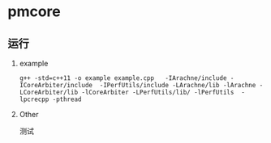 # pmcore

## 运行

1. example

   `g++ -std=c++11 -o example example.cpp   -IArachne/include -ICoreArbiter/include  -IPerfUtils/include -LArachne/lib -lArachne -LCoreArbiter/lib -lCoreArbiter -LPerfUtils/lib/ -lPerfUtils  -lpcrecpp -pthread`

2. Other

   测试
